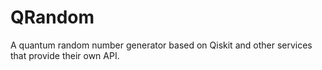 # QRandom
A quantum random number generator based on Qiskit and other services that provide their own API.
